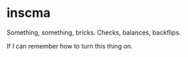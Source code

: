 # inscma
Something, something, bricks.
Checks, balances, backflips.

If I can remember how to turn this thing on.
